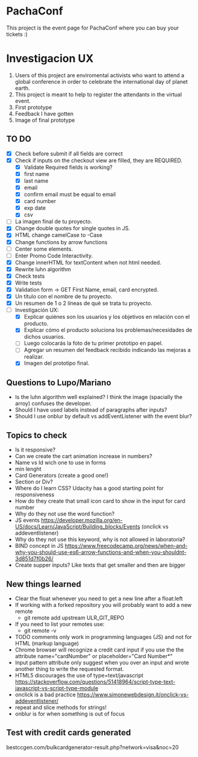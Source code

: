 # PachaConf

This project is the event page for PachaConf where you can buy your tickets :)

# Investigacion UX
1. Users of this project are enviromental activists who want to attend a global conference in order to celebrate the international day of planet earth.
2. This project is meant to help to register the attendants in the virtual event.
3. First prototype
4. Feedback I have gotten
5. Image of final prototype

## TO DO
- [x] Check before submit if all fields are correct
- [x] Check if inputs on the checkout view are filled, they are REQUIRED.
  - [x] Validate Required fields is working?
  - [x] first name
  - [x] last name
  - [x] email
  - [x] confirm email must be equal to email
  - [x] card number
  - [x] exp date
  - [x] csv
- [ ] La imagen final de tu proyecto.
- [x] Change double quotes for single quotes in JS.
- [x] HTML change camelCase to -Case
- [x] Change functions by arrow functions
- [ ] Center some elements.
- [ ] Enter Promo Code Interactivity.
- [x] Change innerHTML for textContent when not html needed.
- [x] Rewrite luhn algorithm
- [x] Check tests
- [x] Write tests
- [x] Validation form -> GET First Name, email, card encrypted.
- [x] Un título con el nombre de tu proyecto.
- [x] Un resumen de 1 o 2 líneas de qué se trata tu proyecto.
- [ ] Investigación UX:
  - [x] Explicar quiénes son los usuarios y los objetivos en relación con el
    producto.
  - [x] Explicar cómo el producto soluciona los problemas/necesidades de dichos
    usuarios.
  - [ ] Luego colocarás la foto de tu primer prototipo en papel.
  - [ ] Agregar un resumen del feedback recibido indicando las mejoras a realizar.
  - [x] Imagen del prototipo final.

## Questions to Lupo/Mariano
- Is the luhn algorithm well explained? I think the image (spacially the arroy) confuses the developer.
- Should I have used labels instead of paragraphs after inputs?
- Should I use onblur by default vs addEventListener with the event blur?

## Topics to check
- Is it responsive?
- Can we create the cart animation increase in numbers?
- Name vs Id wich one to use in forms
- min lenght 
- Card Generators (create a good one!)
- Section or Div?
- Where do I learn CSS? Udacity has a good starting point for responsiveness
- How do they create that small icon card to show in the input for card number
- Why do they not use the word function?
- JS events https://developer.mozilla.org/en-US/docs/Learn/JavaScript/Building_blocks/Events (onclick vs addeventlistener)
- Why do they not use this keyword, why is not allowed in laboratoria?
- BIND concept in JS https://www.freecodecamp.org/news/when-and-why-you-should-use-es6-arrow-functions-and-when-you-shouldnt-3d851d7f0b26/
- Create supper inputs? Like texts that get smaller and then are bigger

## New things learned
- Clear the float whenever you need to get a new line after a float:left
- If working with a forked repository you will probably want to add a new remote
  - git remote add upstream ULR_GIT_REPO
- If you need to list your remotes use:
  - git remote -v 
- TODO comments only work in programming languages (JS) and not for HTML (markup language)
- Chrome browser will recognize a credit card input if you use the the attribute name="cardNumber" or placeholder="Card Number*"
- Input pattern attribute only suggest when you over an input and wrote another thing to write the requested format.
- HTML5 discourages the use of type=text/javascript https://stackoverflow.com/questions/51418964/script-type-text-javascript-vs-script-type-module
- onclick is a bad practice https://www.simonewebdesign.it/onclick-vs-addeventlistener/
- repeat and slice methods for strings!
- onblur is for when something is out of focus

## Test with credit cards generated
bestccgen.com/bulkcardgenerator-result.php?network=visa&noc=20